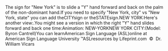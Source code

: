 The sign for "New York" is to slide a "Y" hand forward 
			and back on the palm of the non-dominant hand.If you need to specify "New York, city" vs "New York, state" you can 
			add theCITYsign or theSTATEsign.NEW YORK:Here's another view:.You might see a version in which the right "Y" hand slides 
			forward and back one time:Animation: NEW-YORKNEW YORK CITY:(Model: Byron Cantrell)You can learnAmerican Sign Language (ASL)online at American Sign Language University ™ASLresources by Lifeprint.com  ©  Dr. William Vicars